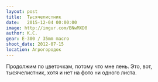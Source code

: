 ```yaml
---
layout: post
title:  Тысячелистник
date:   2015-12-04 00:00:00
image: http://imgur.com/BNwMXD0
author: К.С.
gear: E-300 / 35mm macro
shoot_date: 2012-07-15
location: Агрогородок
---
```


Продолжим по цветочкам, потому что мне лень. Это, вот, тысячелистник, хотя и нет на фото ни одного листа.
